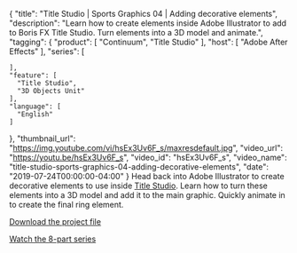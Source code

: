 {
  "title": "Title Studio | Sports Graphics 04 | Adding decorative elements",
  "description": "Learn how to create elements inside Adobe Illustrator to add to Boris FX Title Studio. Turn elements into a 3D model and animate.",
  "tagging": {
    "product": [
      "Continuum",
      "Title Studio"
    ],
    "host": [
      "Adobe After Effects"
    ],
    "series": [

    ],
    "feature": [
      "Title Studio",
      "3D Objects Unit"
    ],
    "language": [
      "English"
    ]
  },
  "thumbnail_url": "https://img.youtube.com/vi/hsEx3Uv6F_s/maxresdefault.jpg",
  "video_url": "https://youtu.be/hsEx3Uv6F_s",
  "video_id": "hsEx3Uv6F_s",
  "video_name": "title-studio-sports-graphics-04-adding-decorative-elements",
  "date": "2019-07-24T00:00:00-04:00"
}
Head back into Adobe Illustrator to create decorative elements to use inside [Title Studio](https://borisfx.com/products/title-studio/ "Boris FX Title Studio"). Learn how to turn these elements into a 3D model and add it to the main graphic. Quickly animate in to create the final ring element.

<a href="https://bit.ly/2xxX5pA" target="_blank">Download the project file</a>

<a href="https://borisfx.com/videos/?tags=category:Creating%20Sports%20Graphics&search=">Watch the 8-part series</a>
